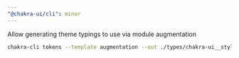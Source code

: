 ```yaml
---
"@chakra-ui/cli": minor
---
```


Allow generating theme typings to use via module augmentation

```bash
chakra-cli tokens --template augmentation --out ./types/chakra-ui__styled-system.d.ts
```
